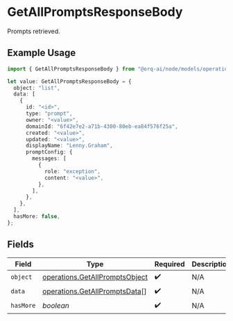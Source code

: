 # GetAllPromptsResponseBody

Prompts retrieved.

## Example Usage

```typescript
import { GetAllPromptsResponseBody } from "@orq-ai/node/models/operations";

let value: GetAllPromptsResponseBody = {
  object: "list",
  data: [
    {
      id: "<id>",
      type: "prompt",
      owner: "<value>",
      domainId: "6f42e7e2-a71b-4300-80eb-ea84f576f25a",
      created: "<value>",
      updated: "<value>",
      displayName: "Lenny.Graham",
      promptConfig: {
        messages: [
          {
            role: "exception",
            content: "<value>",
          },
        ],
      },
    },
  ],
  hasMore: false,
};
```

## Fields

| Field                                                                            | Type                                                                             | Required                                                                         | Description                                                                      |
| -------------------------------------------------------------------------------- | -------------------------------------------------------------------------------- | -------------------------------------------------------------------------------- | -------------------------------------------------------------------------------- |
| `object`                                                                         | [operations.GetAllPromptsObject](../../models/operations/getallpromptsobject.md) | :heavy_check_mark:                                                               | N/A                                                                              |
| `data`                                                                           | [operations.GetAllPromptsData](../../models/operations/getallpromptsdata.md)[]   | :heavy_check_mark:                                                               | N/A                                                                              |
| `hasMore`                                                                        | *boolean*                                                                        | :heavy_check_mark:                                                               | N/A                                                                              |